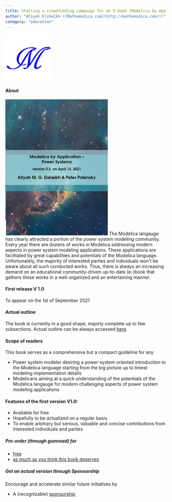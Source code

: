 ```yaml
---
title: Starting a crowdfunding campaign for an E-book (Modelica by Application -- Power Systems V0.3)
author: "Atiyah Elsheikh ([Mathemodica.com](http://mathemodica.com/))"
category: "education"
---
```


![Mathemodica logo](Mathemodica-logo-50.png)

#### About

![The (E-)book Cover](mathemodica-MPSCover0.3_50.png) The Modelica langauge has clearly attracted a portion of the power system modeling community. Every year there are dozens of works in Modelica addressing modern aspects in power system modeling applications. These applications are facilitated by great capabilities and potentials of the Modelica language. Unfortunately, the majority of interested parties and individuals won't be aware about all such conducted works. Thus, there is always an increasing demand on an educational community-driven up-to-date (e-)book that gathers these works in a well-organized and an entertaining manner. 

#### First release V 1.0 

To appear on the 1st of September 2021

#### Actual outline

The book is currenlty in a good shape, majorly complete up to few subsections. Actual outline can be always accessed 
[here](https://github.com/Mathemodica/ModelicaPowerSystemBook/blob/main/ModelicaPowerSys-outline.pdf). 

#### Scope of readers 

This book serves as a comprehensive but a compact guideline for any 

- Power system modeler desiring a power-system oriented introduction to the Modelica language starting from the big picture up to tiniest modeling implementation details    
- Modelicans aiming at a quick understanding of the potentials of the Modelica langauge for modern challenging aspects of power system modeling applications  

#### Features of the first version V1.0: 

- Available for free 
- Hopefully to be actualized on a regular basis 
- To enable arbitrary but serious, valuable and concise contributions from interested individuals and parties  

 #####  Pre-order (through gumroad) for 
 
  - [free](https://gum.co/mathemodica-powsys-free) 
  - [as much as you think this book deserves](https://gum.co/mathemodica-powsys) 
 
 #####  Get an actual version through Sponsorship 
 
 Encourage and accelerate similar future initiatives by
 - A (recognizable) [sponsorship](https://gum.co/mathemodica-powsys-sponsorship) 

